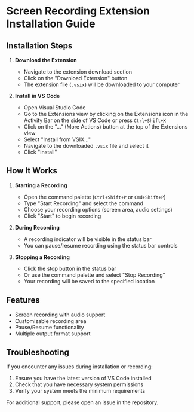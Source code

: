 # Screen Recording Extension Installation Guide

## Installation Steps

1. **Download the Extension**
   - Navigate to the extension download section
   - Click on the "Download Extension" button
   - The extension file (`.vsix`) will be downloaded to your computer

2. **Install in VS Code**
   - Open Visual Studio Code
   - Go to the Extensions view by clicking on the Extensions icon in the Activity Bar on the side of VS Code or press `Ctrl+Shift+X`
   - Click on the "..." (More Actions) button at the top of the Extensions view
   - Select "Install from VSIX..."
   - Navigate to the downloaded `.vsix` file and select it
   - Click "Install"

## How It Works

1. **Starting a Recording**
   - Open the command palette (`Ctrl+Shift+P` or `Cmd+Shift+P`)
   - Type "Start Recording" and select the command
   - Choose your recording options (screen area, audio settings)
   - Click "Start" to begin recording

2. **During Recording**
   - A recording indicator will be visible in the status bar
   - You can pause/resume recording using the status bar controls

3. **Stopping a Recording**
   - Click the stop button in the status bar
   - Or use the command palette and select "Stop Recording"
   - Your recording will be saved to the specified location

## Features
- Screen recording with audio support
- Customizable recording area
- Pause/Resume functionality
- Multiple output format support

## Troubleshooting
If you encounter any issues during installation or recording:
1. Ensure you have the latest version of VS Code installed
2. Check that you have necessary system permissions
3. Verify your system meets the minimum requirements

For additional support, please open an issue in the repository.
